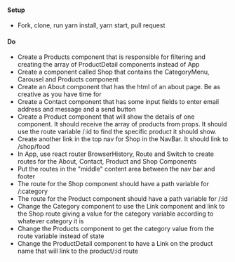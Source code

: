 #### Setup
 * Fork, clone, run yarn install, yarn start, pull request

#### Do
 * Create a Products component that is responsible for filtering and creating the array of ProductDetail components instead of App
 * Create a component called Shop that contains the CategoryMenu, Carousel and Products component
 * Create an About component that has the html of an about page. Be as creative as you have time for
 * Create a Contact component that has some input fields to enter email address and message and a send button
 * Create a Product component that will show the details of one component. It should receive the array of products from props. It should use the route variable /:id to find the specific product it should show.
 * Create another link in the top nav for Shop in the NavBar. It should link to /shop/food
 * In App, use react router BrowserHistory, Route and Switch to create routes for the About, Contact, Product and Shop Components
 * Put the routes in the "middle" content area between the nav bar and footer
 * The route for the Shop component should have a path variable for /:category
 * The route for the Product component should have a path variable for /:id
 * Change the Category component to use the Link component and link to the Shop route giving a value for the category variable according to whatever category it is
 * Change the Products component to get the category value from the route variable instead of state
 * Change the ProductDetail component to have a Link on the product name that will link to the product/:id route

